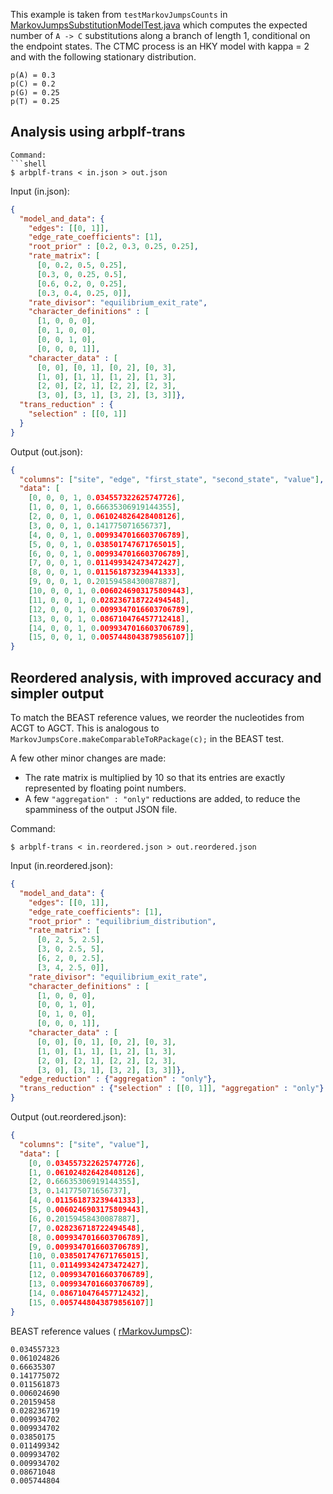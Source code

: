 This example is taken from `testMarkovJumpsCounts` in
[MarkovJumpsSubstitutionModelTest.java](https://github.com/beast-dev/beast-mcmc/blob/master/src/test/dr/evomodel/substmodel/MarkovJumpsSubstitutionModelTest.java)
which computes the expected number of `A -> C` substitutions
along a branch of length 1, conditional on the endpoint states.
The CTMC process is an HKY model with kappa = 2 and with
the following stationary distribution.
```
p(A) = 0.3
p(C) = 0.2
p(G) = 0.25
p(T) = 0.25
```

Analysis using arbplf-trans
---

```
Command:
```shell
$ arbplf-trans < in.json > out.json
```

Input (in.json):
```json
{
  "model_and_data": {
    "edges": [[0, 1]],
    "edge_rate_coefficients": [1],
    "root_prior" : [0.2, 0.3, 0.25, 0.25],
    "rate_matrix": [
      [0, 0.2, 0.5, 0.25],
      [0.3, 0, 0.25, 0.5],
      [0.6, 0.2, 0, 0.25],
      [0.3, 0.4, 0.25, 0]],
    "rate_divisor": "equilibrium_exit_rate",
    "character_definitions" : [
      [1, 0, 0, 0],
      [0, 1, 0, 0],
      [0, 0, 1, 0],
      [0, 0, 0, 1]],
    "character_data" : [
      [0, 0], [0, 1], [0, 2], [0, 3],
      [1, 0], [1, 1], [1, 2], [1, 3],
      [2, 0], [2, 1], [2, 2], [2, 3],
      [3, 0], [3, 1], [3, 2], [3, 3]]},
  "trans_reduction" : {
    "selection" : [[0, 1]]
  }
}
```

Output (out.json):
```json
{
  "columns": ["site", "edge", "first_state", "second_state", "value"],
  "data": [
    [0, 0, 0, 1, 0.034557322625747726],
    [1, 0, 0, 1, 0.66635306919144355],
    [2, 0, 0, 1, 0.061024826428408126],
    [3, 0, 0, 1, 0.141775071656737],
    [4, 0, 0, 1, 0.0099347016603706789],
    [5, 0, 0, 1, 0.038501747671765015],
    [6, 0, 0, 1, 0.0099347016603706789],
    [7, 0, 0, 1, 0.011499342473472427],
    [8, 0, 0, 1, 0.011561873239441333],
    [9, 0, 0, 1, 0.20159458430087887],
    [10, 0, 0, 1, 0.0060246903175809443],
    [11, 0, 0, 1, 0.028236718722494548],
    [12, 0, 0, 1, 0.0099347016603706789],
    [13, 0, 0, 1, 0.086710476457712418],
    [14, 0, 0, 1, 0.0099347016603706789],
    [15, 0, 0, 1, 0.0057448043879856107]]
}
```

Reordered analysis, with improved accuracy and simpler output
---

To match the BEAST reference values,
we reorder the nucleotides from ACGT to AGCT.
This is analogous to `MarkovJumpsCore.makeComparableToRPackage(c);` in the BEAST test.

A few other minor changes are made:
 - The rate matrix is multiplied by 10 so that its entries
are exactly represented by floating point numbers.
 - A few `"aggregation" : "only"` reductions are added,
to reduce the spamminess of the output JSON file.

Command:
```shell
$ arbplf-trans < in.reordered.json > out.reordered.json
```

Input (in.reordered.json):
```json
{
  "model_and_data": {
    "edges": [[0, 1]],
    "edge_rate_coefficients": [1],
    "root_prior" : "equilibrium_distribution",
    "rate_matrix": [
      [0, 2, 5, 2.5],
      [3, 0, 2.5, 5],
      [6, 2, 0, 2.5],
      [3, 4, 2.5, 0]],
    "rate_divisor": "equilibrium_exit_rate",
    "character_definitions" : [
      [1, 0, 0, 0],
      [0, 0, 1, 0],
      [0, 1, 0, 0],
      [0, 0, 0, 1]],
    "character_data" : [
      [0, 0], [0, 1], [0, 2], [0, 3],
      [1, 0], [1, 1], [1, 2], [1, 3],
      [2, 0], [2, 1], [2, 2], [2, 3],
      [3, 0], [3, 1], [3, 2], [3, 3]]},
  "edge_reduction" : {"aggregation" : "only"},
  "trans_reduction" : {"selection" : [[0, 1]], "aggregation" : "only"}
}
```

Output (out.reordered.json):
```json
{
  "columns": ["site", "value"],
  "data": [
    [0, 0.034557322625747726],
    [1, 0.061024826428408126],
    [2, 0.66635306919144355],
    [3, 0.141775071656737],
    [4, 0.011561873239441333],
    [5, 0.0060246903175809443],
    [6, 0.20159458430087887],
    [7, 0.028236718722494548],
    [8, 0.0099347016603706789],
    [9, 0.0099347016603706789],
    [10, 0.038501747671765015],
    [11, 0.011499342473472427],
    [12, 0.0099347016603706789],
    [13, 0.0099347016603706789],
    [14, 0.086710476457712432],
    [15, 0.0057448043879856107]]
}
```

BEAST reference values (
[rMarkovJumpsC](https://github.com/beast-dev/beast-mcmc/blob/master/src/test/dr/evomodel/substmodel/MarkovJumpsSubstitutionModelTest.java#L141)):
```
0.034557323
0.061024826
0.66635307
0.141775072
0.011561873
0.006024690
0.20159458
0.028236719
0.009934702
0.009934702
0.03850175
0.011499342
0.009934702
0.009934702
0.08671048
0.005744804
```
